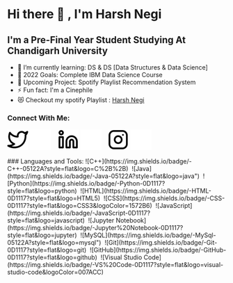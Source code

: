 # Hi there 👋 , I'm Harsh Negi  


## I'm a Pre-Final Year Student Studying At Chandigarh University

- 🌱 I’m currently learning: DS & DS [Data Structures & Data Science]
- 🥅 2022 Goals: Complete IBM Data Science Course
- 👯 Upcoming Project: Spotify Playlist Recommendation System
- ⚡ Fun fact: I'm a Cinephile
- 😻 Checkout my spotify Playlist : [Harsh Negi](https://open.spotify.com/user/jwxkomefm2s1eqdqmztzrrral)

### Connect With Me:

[![twitter](./img/twitter-light.svg)](https://twitter.com/harshNA2701#gh-light-mode-only)
[![twitter](./img/twitter-dark.svg)](https://twitter.com/harshNA2701#gh-dark-mode-only)
&nbsp;&nbsp;
[![linkedin](./img/linkedin-light.svg)](https://linkedin.com/in/harsh-negi-a808781a6#gh-light-mode-only)
[![linkedin](./img/linkedin-dark.svg)](https://linkedin.com/in/harsh-negi-a808781a6#gh-dark-mode-only)
&nbsp;&nbsp;
[![instagram](./img/instagram-light.svg)](https://instagram.com/harsh_____negi#gh-light-mode-only)
[![instagram](./img/instagram-dark.svg)](https://instagram.com/harsh_____negi#gh-dark-mode-only)

<div>
### Languages and Tools:
![C++](https://img.shields.io/badge/-C++-05122A?style=flat&logo=C%2B%2B)&nbsp;
![Java](https://img.shields.io/badge/-Java-05122A?style=flat&logo=java")&nbsp;
![Python](https://img.shields.io/badge/-Python-0D1117?style=flat&logo=python)&nbsp;
![HTML](https://img.shields.io/badge/-HTML-0D1117?style=flat&logo=HTML5)&nbsp;
![CSS](https://img.shields.io/badge/-CSS-0D1117?style=flat&logo=CSS3&logoColor=1572B6)&nbsp;
![JavaScript](https://img.shields.io/badge/-JavaScript-0D1117?style=flat&logo=javascript)&nbsp;
![Jupyter Notebook](https://img.shields.io/badge/-Jupyter%20Notebook-0D1117?style=flat&logo=jupyter)&nbsp;
![MySQL](https://img.shields.io/badge/-MySql-05122A?style=flat&logo=mysql")&nbsp;
![Git](https://img.shields.io/badge/-Git-0D1117?style=flat&logo=git)&nbsp;
![GitHub](https://img.shields.io/badge/-GitHub-0D1117?style=flat&logo=github)&nbsp;
![Visual Studio Code](https://img.shields.io/badge/-VS%20Code-0D1117?style=flat&logo=visual-studio-code&logoColor=007ACC)&nbsp;

</div>


[twitter]: https://twitter.com/harshNA2701
[instagram]: https://instagram.com/harsh_____negi
[linkedin]: https://linkedin.com/in/harsh-negi-a808781a6
